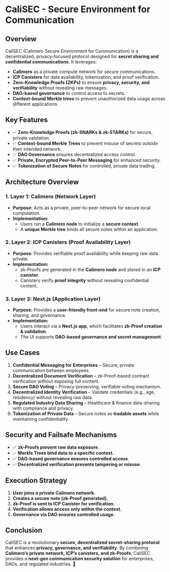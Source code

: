 # CaliSEC - Secure Environment for Communication

## **Overview**
CaliSEC (Calimero Secure Environment for Communication) is a decentralized, privacy-focused protocol designed for **secret sharing and confidential communications**. It leverages:

- **Calimero** as a private compute network for secure communications.
- **ICP Canisters** for data availability, tokenization, and proof verification.
- **Zero-Knowledge Proofs (ZKPs)** to ensure **privacy, security, and verifiability** without revealing raw messages.
- **DAO-based governance** to control access to secrets.
- **Context-bound Merkle trees** to prevent unauthorized data usage across different applications.

## **Key Features**
- ✅ **Zero-Knowledge Proofs (zk-SNARKs & zk-STARKs)** for secure, private validation.
- ✅ **Context-bound Merkle Trees** to prevent misuse of secrets outside their intended network.
- ✅ **DAO Governance** ensures decentralized access control.
- ✅ **Private, Encrypted Peer-to-Peer Messaging** for enhanced security.
- ✅ **Tokenization of Secure Notes** for controlled, private data trading.

## **Architecture Overview**
### **1. Layer 1: Calimero (Network Layer)**
- **Purpose:** Acts as a private, peer-to-peer network for secure local computation.
- **Implementation:**
  - Users run a **Calimero node** to initialize a **secure context**.
  - A **unique Merkle tree** binds all secure notes within an application.

### **2. Layer 2: ICP Canisters (Proof Availability Layer)**
- **Purpose:** Provides verifiable proof availability while keeping raw data private.
- **Implementation:**
  - zk-Proofs are generated in the **Calimero node** and stored in an **ICP canister**.
  - Canisters verify **proof integrity** without revealing confidential content.

### **3. Layer 3: Next.js (Application Layer)**
- **Purpose:** Provides a **user-friendly front-end** for secure note creation, sharing, and governance.
- **Implementation:**
  - Users interact via a **Next.js app**, which facilitates **zk-Proof creation & validation**.
  - The UI supports **DAO-based governance and secret management**.

## **Use Cases**
1. **Confidential Messaging for Enterprises** – Secure, private communication between employees.
2. **Decentralized Document Verification** – zk-Proof-based contract verification without exposing full content.
3. **Secure DAO Voting** – Privacy-preserving, verifiable voting mechanism.
4. **Decentralized Identity Verification** – Validate credentials (e.g., age, residency) without revealing raw data.
5. **Regulated Industry Data Sharing** – Healthcare & finance data-sharing with compliance and privacy.
6. **Tokenization of Private Data** – Secure notes as **tradable assets** while maintaining confidentiality.

## **Security and Failsafe Mechanisms**
- ✅ **zk-Proofs prevent raw data exposure**.
- ✅ **Merkle Trees bind data to a specific context**.
- ✅ **DAO-based governance ensures controlled access**.
- ✅ **Decentralized verification prevents tampering or misuse**.

## **Execution Strategy**
1. **User joins a private Calimero network.**
2. **Creates a secure note (zk-Proof generated).**
3. **zk-Proof is sent to ICP Canister for verification.**
4. **Verification allows access only within the context.**
5. **Governance via DAO ensures controlled usage.**

## **Conclusion**
CaliSEC is a revolutionary **secure, decentralized secret-sharing protocol** that enhances **privacy, governance, and verifiability**. By combining **Calimero’s private network, ICP’s canisters, and zk-Proofs**, CaliSEC provides a **next-gen communication security solution** for enterprises, DAOs, and regulated industries. 🚀